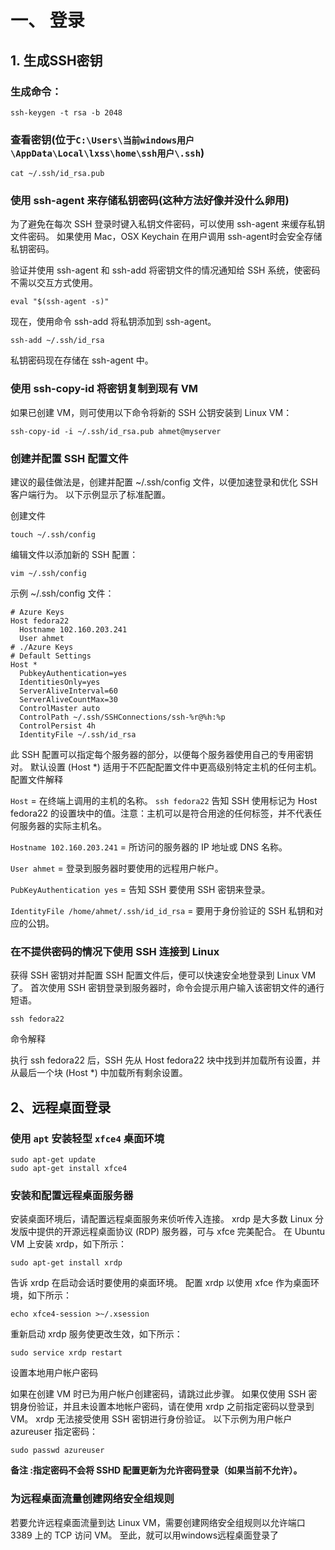 # 一、 登录

## 1. 生成SSH密钥

### 生成命令：

```
ssh-keygen -t rsa -b 2048
```

### 查看密钥(位于`C:\Users\当前windows用户\AppData\Local\lxss\home\ssh用户\.ssh`)

```
cat ~/.ssh/id_rsa.pub
```

### 使用 ssh-agent 来存储私钥密码(这种方法好像并没什么卵用)

为了避免在每次 SSH 登录时键入私钥文件密码，可以使用 ssh-agent 来缓存私钥文件密码。 如果使用 Mac，OSX Keychain 在用户调用 ssh-agent时会安全存储私钥密码。

验证并使用 ssh-agent 和 ssh-add 将密钥文件的情况通知给 SSH 系统，使密码不需以交互方式使用。

```
eval "$(ssh-agent -s)"
```

现在，使用命令 ssh-add 将私钥添加到 ssh-agent。

```
ssh-add ~/.ssh/id_rsa
```

私钥密码现在存储在 ssh-agent 中。

### 使用 ssh-copy-id 将密钥复制到现有 VM

如果已创建 VM，则可使用以下命令将新的 SSH 公钥安装到 Linux VM：

```
ssh-copy-id -i ~/.ssh/id_rsa.pub ahmet@myserver
```

### 创建并配置 SSH 配置文件

建议的最佳做法是，创建并配置 ~/.ssh/config 文件，以便加速登录和优化 SSH 客户端行为。
以下示例显示了标准配置。

创建文件

```
touch ~/.ssh/config
```

编辑文件以添加新的 SSH 配置：

```
vim ~/.ssh/config
```

示例 ~/.ssh/config 文件：

```
# Azure Keys
Host fedora22
  Hostname 102.160.203.241
  User ahmet
# ./Azure Keys
# Default Settings
Host *
  PubkeyAuthentication=yes
  IdentitiesOnly=yes
  ServerAliveInterval=60
  ServerAliveCountMax=30
  ControlMaster auto
  ControlPath ~/.ssh/SSHConnections/ssh-%r@%h:%p
  ControlPersist 4h
  IdentityFile ~/.ssh/id_rsa
```

此 SSH 配置可以指定每个服务器的部分，以便每个服务器使用自己的专用密钥对。 默认设置 (Host *) 适用于不匹配配置文件中更高级别特定主机的任何主机。
配置文件解释

`Host` = 在终端上调用的主机的名称。 `ssh fedora22` 告知 SSH 使用标记为 Host fedora22 的设置块中的值。注意：主机可以是符合用途的任何标签，并不代表任何服务器的实际主机名。

`Hostname 102.160.203.241` = 所访问的服务器的 IP 地址或 DNS 名称。

`User ahmet` = 登录到服务器时要使用的远程用户帐户。

`PubKeyAuthentication yes` = 告知 SSH 要使用 SSH 密钥来登录。

`IdentityFile /home/ahmet/.ssh/id_id_rsa` = 要用于身份验证的 SSH 私钥和对应的公钥。

### 在不提供密码的情况下使用 SSH 连接到 Linux

获得 SSH 密钥对并配置 SSH 配置文件后，便可以快速安全地登录到 Linux VM 了。 首次使用 SSH 密钥登录到服务器时，命令会提示用户输入该密钥文件的通行短语。

```
ssh fedora22
```

命令解释

执行 ssh fedora22 后，SSH 先从 Host fedora22 块中找到并加载所有设置，并从最后一个块 (Host *) 中加载所有剩余设置。

## 2、远程桌面登录

### 使用 `apt` 安装轻型 `xfce4` 桌面环境

```
sudo apt-get update
sudo apt-get install xfce4
```

### 安装和配置远程桌面服务器

安装桌面环境后，请配置远程桌面服务来侦听传入连接。 xrdp 是大多数 Linux 分发版中提供的开源远程桌面协议 (RDP) 服务器，可与 xfce 完美配合。 在 Ubuntu VM 上安装 xrdp，如下所示：

```
sudo apt-get install xrdp
```

告诉 xrdp 在启动会话时要使用的桌面环境。 配置 xrdp 以使用 xfce 作为桌面环境，如下所示：

```
echo xfce4-session >~/.xsession
```

重新启动 xrdp 服务使更改生效，如下所示：

```
sudo service xrdp restart
```

设置本地用户帐户密码

如果在创建 VM 时已为用户帐户创建密码，请跳过此步骤。 如果仅使用 SSH 密钥身份验证，并且未设置本地帐户密码，请在使用 xrdp 之前指定密码以登录到 VM。 xrdp 无法接受使用 SSH 密钥进行身份验证。 以下示例为用户帐户 azureuser 指定密码：

```
sudo passwd azureuser
```

**备注 :指定密码不会将 SSHD 配置更新为允许密码登录（如果当前不允许）。**

### 为远程桌面流量创建网络安全组规则

若要允许远程桌面流量到达 Linux VM，需要创建网络安全组规则以允许端口 3389 上的 TCP 访问 VM。
至此，就可以用windows远程桌面登录了


